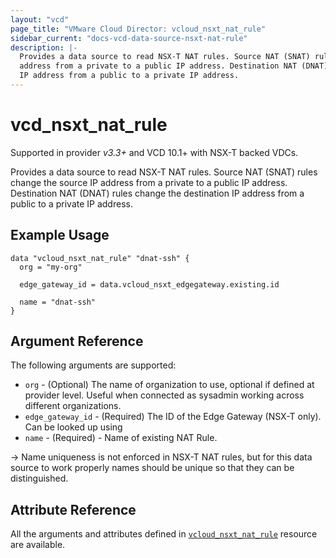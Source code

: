 ```yaml
---
layout: "vcd"
page_title: "VMware Cloud Director: vcloud_nsxt_nat_rule"
sidebar_current: "docs-vcd-data-source-nsxt-nat-rule"
description: |-
  Provides a data source to read NSX-T NAT rules. Source NAT (SNAT) rules change the source IP 
  address from a private to a public IP address. Destination NAT (DNAT) rules change the destination
  IP address from a public to a private IP address.
---
```


# vcd\_nsxt\_nat\_rule

Supported in provider *v3.3+* and VCD 10.1+ with NSX-T backed VDCs.

Provides a data source to read NSX-T NAT rules. Source NAT (SNAT) rules change the source IP 
address from a private to a public IP address. Destination NAT (DNAT) rules change the destination
IP address from a public to a private IP address.

## Example Usage

```hcl
data "vcloud_nsxt_nat_rule" "dnat-ssh" {
  org = "my-org"

  edge_gateway_id = data.vcloud_nsxt_edgegateway.existing.id

  name = "dnat-ssh"
}
```

## Argument Reference

The following arguments are supported:

* `org` - (Optional) The name of organization to use, optional if defined at provider level. Useful
  when connected as sysadmin working across different organizations.
* `edge_gateway_id` - (Required) The ID of the Edge Gateway (NSX-T only). Can be looked up using
* `name` - (Required)  - Name of existing NAT Rule.

-> Name uniqueness is not enforced in NSX-T NAT rules, but for this data source to work properly
names should be unique so that they can be distinguished.

## Attribute Reference

All the arguments and attributes defined in
[`vcloud_nsxt_nat_rule`](/providers/vmware/vcd/latest/docs/resources/nsxt_nat_rule) resource are available.
